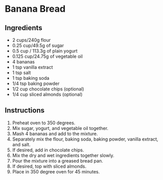 # Banana Bread

## Ingredients

+ 2 cups/240g flour
+ 0.25 cup/49.5g of sugar
+ 0.5 cup / 113.3g of plain yogurt
+ 0.125 cup/24.75g of vegetable oil
+ 4 bananas
+ 1 tsp vanilla extract
+ 1 tsp salt
+ 1 tsp baking soda
+ 1/4 tsp baking powder
+ 1/2 cup chocolate chips (optional)
+ 1/4 cup sliced almonds (optional)

## Instructions

1. Preheat oven to 350 degrees.
2. Mix sugar, yogurt, and vegetable oil together.
3. Mash 4 bananas and add to the mixture.
4. Separately mix the flour, baking soda, baking powder, vanilla extract, and salt.
5. If desired, add in chocolate chips.
6. Mix the dry and wet ingredients together slowly.
7. Pour the mixture into a greased bread pan.
8. If desired, top with sliced almonds.
9. Place in 350 degree oven for 45 minutes.

